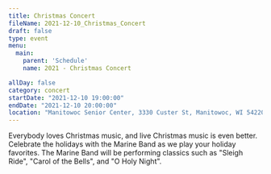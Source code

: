 ```yaml
---
title: Christmas Concert
fileName: 2021-12-10_Christmas_Concert
draft: false
type: event
menu: 
  main:
    parent: 'Schedule'
    name: 2021 - Christmas Concert

allDay: false
category: concert
startDate: "2021-12-10 19:00:00"
endDate: "2021-12-10 20:00:00"
location: "Manitowoc Senior Center, 3330 Custer St, Manitowoc, WI 54220, USA"
---
```

Everybody loves Christmas music, and live Christmas music is even better.  Celebrate the holidays with the Marine Band as we play your holiday favorites.  The Marine Band will be performing classics such as "Sleigh Ride", "Carol of the Bells", and "O Holy Night".
